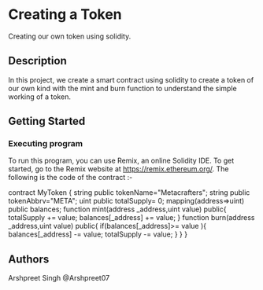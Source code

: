 # Creating a Token 
Creating our own token using solidity.

## Description
In this project, we create a smart contract using solidity to create a token of our own kind with the mint and burn function to understand the simple working of a token.

## Getting Started

### Executing program

To run this program, you can use Remix, an online Solidity IDE. To get started, go to the Remix website at https://remix.ethereum.org/.
The following is the code of the contract :-

contract MyToken {
    string public tokenName="Metacrafters";
    string public tokenAbbrv="META";
    uint public totalSupply= 0;
    mapping(address=>uint) public balances;
    function mint(address _address,uint value) public{
        totalSupply += value;
        balances[_address] += value;
    }
    function burn(address _address,uint value) public{
        if(balances[_address]>= value ){
            balances[_address] -= value;
            totalSupply -= value;
        }
    }
}

## Authors

Arshpreet Singh
@Arshpreet07

